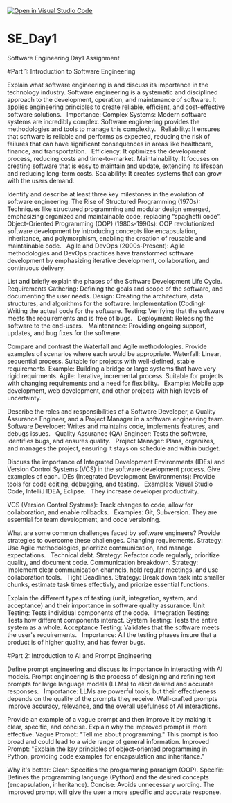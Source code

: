 [![Open in Visual Studio Code](https://classroom.github.com/assets/open-in-vscode-2e0aaae1b6195c2367325f4f02e2d04e9abb55f0b24a779b69b11b9e10269abc.svg)](https://classroom.github.com/online_ide?assignment_repo_id=18885483&assignment_repo_type=AssignmentRepo)
# SE_Day1
Software Engineering Day1 Assignment

#Part 1: Introduction to Software Engineering

Explain what software engineering is and discuss its importance in the technology industry.
Software engineering is a systematic and disciplined approach to the development, operation, and maintenance of software. It applies engineering principles to create reliable, efficient, and cost-effective software solutions.   
Importance:
Complex Systems: Modern software systems are incredibly complex. Software engineering provides the methodologies and tools to manage this complexity.   
Reliability: It ensures that software is reliable and performs as expected, reducing the risk of failures that can have significant consequences in areas like healthcare, finance, and transportation.   
Efficiency: It optimizes the development process, reducing costs and time-to-market.
Maintainability: It focuses on creating software that is easy to maintain and update, extending its lifespan and reducing long-term costs.
Scalability: It creates systems that can grow with the users demand.

Identify and describe at least three key milestones in the evolution of software engineering.
The Rise of Structured Programming (1970s): Techniques like structured programming and modular design emerged, emphasizing organized and maintainable code, replacing “spaghetti code”.
Object-Oriented Programming (OOP) (1980s-1990s): OOP revolutionized software development by introducing concepts like encapsulation, inheritance, and polymorphism, enabling the creation of reusable and maintainable code.   
Agile and DevOps (2000s-Present): Agile methodologies and DevOps practices have transformed software development by emphasizing iterative development, collaboration, and continuous delivery.

List and briefly explain the phases of the Software Development Life Cycle.
Requirements Gathering: Defining the goals and scope of the software, and documenting the user needs.
Design: Creating the architecture, data structures, and algorithms for the software.
Implementation (Coding): Writing the actual code for the software.
Testing: Verifying that the software meets the requirements and is free of bugs.   
Deployment: Releasing the software to the end-users.   
Maintenance: Providing ongoing support, updates, and bug fixes for the software.

Compare and contrast the Waterfall and Agile methodologies. Provide examples of scenarios where each would be appropriate.
Waterfall:
Linear, sequential process.
Suitable for projects with well-defined, stable requirements.
Example: Building a bridge or large systems that have very rigid requirments.
Agile:
Iterative, incremental process.
Suitable for projects with changing requirements and a need for flexibility.   
Example: Mobile app development, web development, and other projects with high levels of uncertainty.

Describe the roles and responsibilities of a Software Developer, a Quality Assurance Engineer, and a Project Manager in a software engineering team.
Software Developer: Writes and maintains code, implements features, and debugs issues.   
Quality Assurance (QA) Engineer: Tests the software, identifies bugs, and ensures quality.   
Project Manager: Plans, organizes, and manages the project, ensuring it stays on schedule and within budget.

Discuss the importance of Integrated Development Environments (IDEs) and Version Control Systems (VCS) in the software development process. Give examples of each.
IDEs (Integrated Development Environments):
Provide tools for code editing, debugging, and testing.   
Examples: Visual Studio Code, IntelliJ IDEA, Eclipse.   
They increase developer productivity.

VCS (Version Control Systems):
Track changes to code, allow for collaboration, and enable rollbacks.   
Examples: Git, Subversion.
They are essential for team development, and code versioning.

What are some common challenges faced by software engineers? Provide strategies to overcome these challenges.
Changing requirements.
Strategy: Use Agile methodologies, prioritize communication, and manage expectations.   
Technical debt.
Strategy: Refactor code regularly, prioritize quality, and document code.
Communication breakdown.
Strategy: Implement clear communication channels, hold regular meetings, and use collaboration tools.   
Tight Deadlines.
Strategy: Break down task into smaller chunks, estimate task times effectivly, and priorize essential functions.

Explain the different types of testing (unit, integration, system, and acceptance) and their importance in software quality assurance.
Unit Testing: Tests individual components of the code.   
Integration Testing: Tests how different components interact.
System Testing: Tests the entire system as a whole.
Acceptance Testing: Validates that the software meets the user's requirements.   
Importance: All the testing phases insure that a product is of higher quality, and has fewer bugs.

#Part 2: Introduction to AI and Prompt Engineering


Define prompt engineering and discuss its importance in interacting with AI models.
Prompt engineering is the process of designing and refining text prompts for large language models (LLMs) to elicit desired and accurate responses.   
Importance: LLMs are powerful tools, but their effectiveness depends on the quality of the prompts they receive. Well-crafted prompts improve accuracy, relevance, and the overall usefulness of AI interactions.

Provide an example of a vague prompt and then improve it by making it clear, specific, and concise. Explain why the improved prompt is more effective.
Vague Prompt: "Tell me about programming."
This prompt is too broad and could lead to a wide range of general information.
Improved Prompt: "Explain the key principles of object-oriented programming in Python, providing code examples for encapsulation and inheritance."

Why it's better:
Clear: Specifies the programming paradigm (OOP).
Specific: Defines the programming language (Python) and the desired concepts (encapsulation, inheritance).
Concise: Avoids unnecessary wording.
The improved prompt will give the user a more specific and accurate response.


